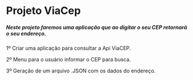 # Projeto ViaCep

##### Neste projeto faremos uma aplicação que ao digitar o seu CEP retornará o seu endereço.

1º Criar uma aplicação para consultar a Api ViaCEP.

2º Menu para o usuário informar o CEP para busca.

3º Geração de um arquivo .JSON com os dados do endereço.
